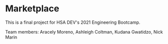 # Marketplace

This is a final project for HSA DEV's 2021 Engineering Bootcamp.

Team members: Aracely Moreno, Ashleigh Coltman, Kudana Gwatidzo, Nick Marin
